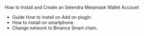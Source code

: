 How to Install and Create an Selendra Metamask Wallet Account
- Guide How to install on Add on plugin.
- How to install on smartphone.
- Change network to Binance Smart chain.